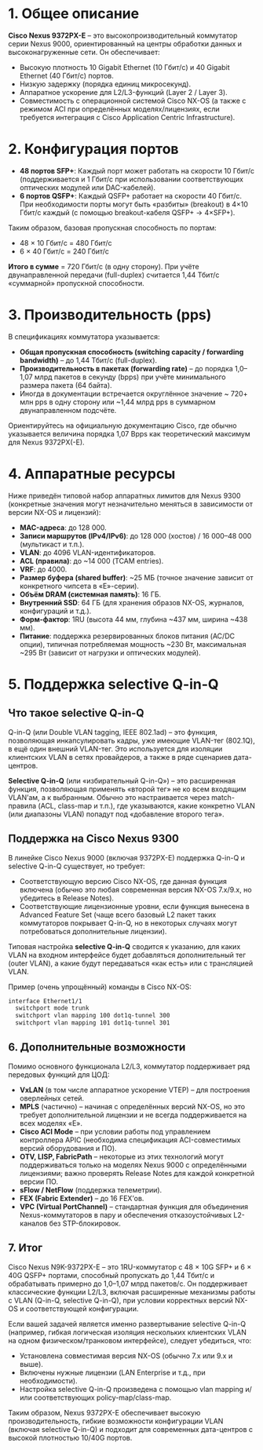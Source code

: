 # 1. Общее описание

**Cisco Nexus 9372PX-E** – это высокопроизводительный коммутатор серии Nexus 9000, ориентированный на центры обработки данных и высоконагруженные сети. Он обеспечивает:

- Высокую плотность 10 Gigabit Ethernet (10 Гбит/с) и 40 Gigabit Ethernet (40 Гбит/с) портов.
- Низкую задержку (порядка единиц микросекунд).
- Аппаратное ускорение для L2/L3-функций (Layer 2 / Layer 3).
- Совместимость с операционной системой Cisco NX-OS (а также с режимом ACI при определённых моделях/лицензиях, если требуется интеграция с Cisco Application Centric Infrastructure).

# 2. Конфигурация портов

- **48 портов SFP+**: Каждый порт может работать на скорости 10 Гбит/с (поддерживается и 1 Гбит/с при использовании соответствующих оптических модулей или DAC-кабелей).
- **6 портов QSFP+**: Каждый QSFP+ работает на скорости 40 Гбит/с. При необходимости порты могут быть «разбиты» (breakout) в 4×10 Гбит/с каждый (с помощью breakout-кабеля QSFP+ → 4×SFP+).

Таким образом, базовая пропускная способность по портам:

- 48 × 10 Гбит/с = 480 Гбит/с
- 6 × 40 Гбит/с = 240 Гбит/с

**Итого в сумме** = 720 Гбит/с (в одну сторону). При учёте двунаправленной передачи (full-duplex) считается 1,44 Тбит/с «суммарной» пропускной способности.

# 3. Производительность (pps)

В спецификациях коммутатора указывается:

- **Общая пропускная способность (switching capacity / forwarding bandwidth)** – до 1,44 Тбит/с (full-duplex).
- **Производительность в пакетах (forwarding rate)** – до порядка 1,0–1,07 млрд пакетов в секунду (bpps) при учёте минимального размера пакета (64 байта).
- Иногда в документации встречается округлённое значение ~ 720+ млн pps в одну сторону или ~1,44 млрд pps в суммарном двунаправленном подсчёте.

Ориентируйтесь на официальную документацию Cisco, где обычно указывается величина порядка 1,07 Bpps как теоретический максимум для Nexus 9372PX(-E).

# 4. Аппаратные ресурсы

Ниже приведён типовой набор аппаратных лимитов для Nexus 9300 (конкретные значения могут незначительно меняться в зависимости от версии NX-OS и лицензий):

- **MAC-адреса**: до 128 000.
- **Записи маршрутов (IPv4/IPv6)**: до 128 000 (хостов) / 16 000–48 000 (мультикаст и т.п.).
- **VLAN**: до 4096 VLAN-идентификаторов.
- **ACL (правила)**: до ~14 000 (TCAM entries).
- **VRF**: до 4000.
- **Размер буфера (shared buffer)**: ~25 МБ (точное значение зависит от конкретного чипсета в «E»-серии).
- **Объём DRAM (системная память)**: 16 ГБ.
- **Внутренний SSD**: 64 ГБ (для хранения образов NX-OS, журналов, конфигураций и т.д.).
- **Форм-фактор**: 1RU (высота 44 мм, глубина ~437 мм, ширина ~438 мм).
- **Питание**: поддержка резервированных блоков питания (AC/DC опции), типичная потребляемая мощность ~230 Вт, максимальная ~295 Вт (зависит от нагрузки и оптических модулей).

# 5. Поддержка selective Q-in-Q

## Что такое selective Q-in-Q

Q-in-Q (или Double VLAN tagging, IEEE 802.1ad) – это функция, позволяющая инкапсулировать кадры, уже имеющие VLAN-тег (802.1Q), в ещё один внешний VLAN-тег. 
Это используется для изоляции клиентских VLAN в сетях провайдеров, а также в ряде сценариев дата-центров.

**Selective Q-in-Q** (или «избирательный Q-in-Q») – это расширенная функция, позволяющая применять «второй тег» не ко всем входящим VLAN’ам, а к выбранным. 
Обычно это настраивается через match-правила (ACL, class-map и т.п.), где указываются, какие конкретно VLAN (или диапазоны VLAN) попадут под «добавление второго тега».

## Поддержка на Cisco Nexus 9300

В линейке Cisco Nexus 9000 (включая 9372PX-E) поддержка Q-in-Q и selective Q-in-Q существует, но требует:

- Соответствующую версию Cisco NX-OS, где данная функция включена (обычно это любая современная версия NX-OS 7.x/9.x, но убедитесь в Release Notes).
- Соответствующие лицензионные уровни, если функция вынесена в Advanced Feature Set (чаще всего базовый L2 пакет таких коммутаторов покрывает Q-in-Q, но в некоторых случаях могут потребоваться дополнительные лицензии).

Типовая настройка **selective Q-in-Q** сводится к указанию, для каких VLAN на входном интерфейсе будет добавляться дополнительный тег (outer VLAN), а какие будут передаваться «как есть» или с трансляцией VLAN.

Пример (очень упрощённый) команды в Cisco NX-OS:

```bash
interface Ethernet1/1
  switchport mode trunk
  switchport vlan mapping 100 dot1q-tunnel 300
  switchport vlan mapping 101 dot1q-tunnel 301
```

## 6. Дополнительные возможности

Помимо основного функционала L2/L3, коммутатор поддерживает ряд передовых функций для ЦОД:

- **VxLAN** (в том числе аппаратное ускорение VTEP) – для построения оверлейных сетей.
- **MPLS** (частично) – начиная с определённых версий NX-OS, но это требует дополнительной лицензии и не всегда поддерживается на всех моделях «E».
- **Cisco ACI Mode** – при условии работы под управлением контроллера APIC (необходима спецификация ACI-совместимых версий оборудования и ПО).
- **OTV, LISP, FabricPath** – некоторые из этих технологий могут поддерживаться только на моделях Nexus 9000 с определёнными лицензиями; важно проверять Release Notes для каждой конкретной версии ПО.
- **sFlow / NetFlow** (поддержка телеметрии).
- **FEX (Fabric Extender)** – до 16 FEX’ов.
- **VPC (Virtual PortChannel)** – стандартная функция для объединения Nexus-коммутаторов в пару и обеспечения отказоустойчивых L2-каналов без STP-блокировок.

## 7. Итог

Cisco Nexus N9K-9372PX-E – это 1RU-коммутатор с 48 × 10G SFP+ и 6 × 40G QSFP+ портами, способный пропускать до 1,44 Тбит/с и обрабатывать примерно до 1,0–1,07 млрд пакетов/с.
Он поддерживает классические функции L2/L3, включая расширенные механизмы работы с VLAN (Q-in-Q, selective Q-in-Q), при условии корректных версий NX-OS и соответствующей конфигурации.

Если вашей задачей является именно развертывание selective Q-in-Q (например, гибкая логическая изоляция нескольких клиентских VLAN на одном физическом/транковом интерфейсе), следует убедиться, что:

- Установлена совместимая версия NX-OS (обычно 7.x или 9.x и выше).
- Включены нужные лицензии (LAN Enterprise и т.д., при необходимости).
- Настройка selective Q-in-Q произведена с помощью vlan mapping и/или соответствующих policy-map/class-map.

Таким образом, Nexus 9372PX-E обеспечивает высокую производительность, гибкие возможности конфигурации VLAN (включая selective Q-in-Q) и подходит для современных дата-центров с высокой плотностью 10/40G портов.

